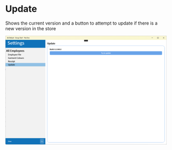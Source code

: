 # Update

Shows the current version and a button to attempt to update if there is a new version in the store

![Update](../../../.attachments/Documentation/Update.png "Update")